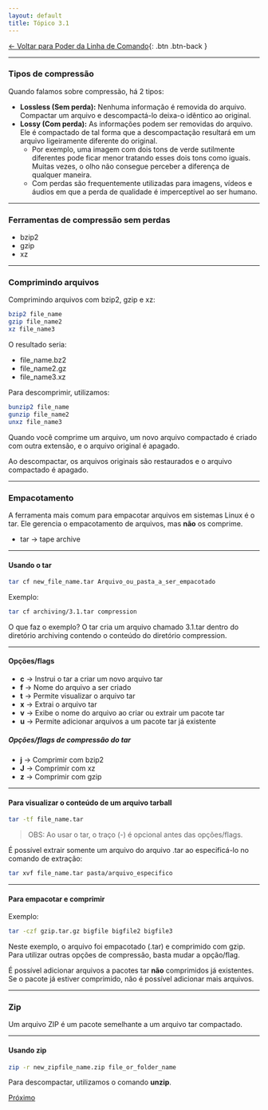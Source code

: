 ```yaml
---
layout: default 
title: Tópico 3.1
---
```


[← Voltar para Poder da Linha de Comando](/linux-essentials/01-book-lpi/Topico-03-Poder-da-Linha-de-Comando/){: .btn .btn-back }

---

### Tipos de compressão

Quando falamos sobre compressão, há 2 tipos:

- **Lossless (Sem perda):** Nenhuma informação é removida do arquivo. Compactar um arquivo e descompactá-lo deixa-o idêntico ao original.
- **Lossy (Com perda):** As informações podem ser removidas do arquivo. Ele é compactado de tal forma que a descompactação resultará em um arquivo ligeiramente diferente do original.
    - Por exemplo, uma imagem com dois tons de verde sutilmente diferentes pode ficar menor tratando esses dois tons como iguais. Muitas vezes, o olho não consegue perceber a diferença de qualquer maneira.
    - Com perdas são frequentemente utilizadas para imagens, vídeos e áudios em que a perda de qualidade é imperceptível ao ser humano.

---

### Ferramentas de compressão sem perdas

- bzip2
- gzip
- xz

---

### Comprimindo arquivos

Comprimindo arquivos com bzip2, gzip e xz:

```sh
bzip2 file_name
gzip file_name2
xz file_name3
```

O resultado seria:
- file_name.bz2
- file_name2.gz
- file_name3.xz

Para descomprimir, utilizamos:

```sh
bunzip2 file_name
gunzip file_name2
unxz file_name3
```

Quando você comprime um arquivo, um novo arquivo compactado é criado com outra extensão, e o arquivo original é apagado.

Ao descompactar, os arquivos originais são restaurados e o arquivo compactado é apagado.

---

### Empacotamento

A ferramenta mais comum para empacotar arquivos em sistemas Linux é o tar. Ele gerencia o empacotamento de arquivos, mas **não** os comprime.

- tar → tape archive

---

#### Usando o tar

```sh
tar cf new_file_name.tar Arquivo_ou_pasta_a_ser_empacotado
```
Exemplo:
```sh
tar cf archiving/3.1.tar compression
```
O que faz o exemplo? O tar cria um arquivo chamado 3.1.tar dentro do diretório archiving contendo o conteúdo do diretório compression.

---

#### Opções/flags

- **c** → Instrui o tar a criar um novo arquivo tar
- **f** → Nome do arquivo a ser criado
- **t** → Permite visualizar o arquivo tar
- **x** → Extrai o arquivo tar
- **v** → Exibe o nome do arquivo ao criar ou extrair um pacote tar
- **u** → Permite adicionar arquivos a um pacote tar já existente

##### Opções/flags de compressão do tar

- **j** → Comprimir com bzip2
- **J** → Comprimir com xz
- **z** → Comprimir com gzip

---

#### Para visualizar o conteúdo de um arquivo tarball

```sh
tar -tf file_name.tar
```

> OBS: Ao usar o tar, o traço (-) é opcional antes das opções/flags.

É possível extrair somente um arquivo do arquivo .tar ao especificá-lo no comando de extração:

```sh
tar xvf file_name.tar pasta/arquivo_especifico
```

---

#### Para empacotar e comprimir

Exemplo:
```sh
tar -czf gzip.tar.gz bigfile bigfile2 bigfile3
```
Neste exemplo, o arquivo foi empacotado (.tar) e comprimido com gzip. Para utilizar outras opções de compressão, basta mudar a opção/flag.

É possível adicionar arquivos a pacotes tar **não** comprimidos já existentes.  
Se o pacote já estiver comprimido, não é possível adicionar mais arquivos.

---

### Zip

Um arquivo ZIP é um pacote semelhante a um arquivo tar compactado.

---

#### Usando zip

```sh
zip -r new_zipfile_name.zip file_or_folder_name
```

Para descompactar, utilizamos o comando **unzip**.

<div class="nav-buttons single-button">
  <a href="/linux-essentials/01-book-lpi/Topico-03-Poder-da-Linha-de-Comando/3.2-ExtraindoDadosDeArquivos" class="btn btn-back">Próximo</a>
</div>
